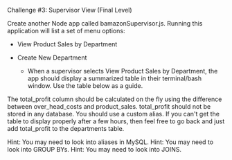 Challenge #3: Supervisor View (Final Level)

Create another Node app called bamazonSupervisor.js. Running this application will list a set of menu options:

  - View Product Sales by Department
  - Create New Department

    - When a supervisor selects View Product Sales by Department, the app should display a summarized table in their terminal/bash window. Use the table below as a guide.

The total_profit column should be calculated on the fly using the difference between over_head_costs and product_sales. total_profit should not be stored in any database. You should use a custom alias.
If you can't get the table to display properly after a few hours, then feel free to go back and just add total_profit to the departments table.

Hint: You may need to look into aliases in MySQL.
Hint: You may need to look into GROUP BYs.
Hint: You may need to look into JOINS.